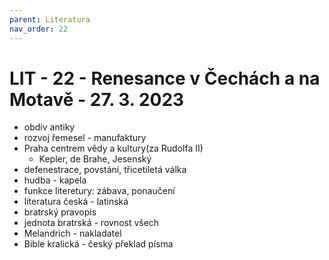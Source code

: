 ```yaml
---
parent: Literatura
nav_order: 22
---
```

# LIT - 22 - Renesance v Čechách a na Motavě - 27. 3. 2023
- obdiv antiky
- rozvoj řemesel - manufaktury
- Praha centrem vědy a kultury(za Rudolfa II)
	- Kepler, de Brahe, Jesenský
- defenestrace, povstání, třicetiletá válka
- hudba - kapela
- funkce literetury: zábava, ponaučení
- literatura česká - latinská
- bratrský pravopis
- jednota bratrská - rovnost všech
- Melandrich - nakladatel
- Bible kralická - český překlad písma